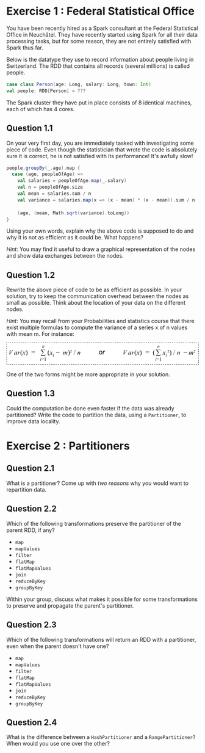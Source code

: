 # Exercise 1 : Federal Statistical Office

You have been recently hired as a Spark consultant at the Federal Statistical Office in Neuchâtel. They have recently started using Spark for all their data processing tasks, but for some reason, they are not entirely satisfied with Spark thus far.

Below is the datatype they use to record information about people living in Switzerland. The RDD that contains all records (several millions) is called people.

```scala
case class Person(age: Long, salary: Long, town: Int)
val people: RDD[Person] = ???
```

The Spark cluster they have put in place consists of 8 identical machines, each of which has 4 cores.

## Question 1.1

On your very first day, you are immediately tasked with investigating some piece of code. Even though the statistician that wrote the code is absolutely sure it is correct, he is not satisfied with its performance! It's awfully slow!

```scala
people.groupBy(_.age).map {
  case (age, peopleOfAge) =>
    val salaries = peopleOfAge.map(_.salary)
    val n = peopleOfAge.size
    val mean = salaries.sum / n
    val variance = salaries.map(x => (x - mean) * (x - mean)).sum / n

    (age, (mean, Math.sqrt(variance).toLong))
}
```

Using your own words, explain why the above code is supposed to do and why it is not as efficient as it could be. What happens?

*Hint*: You may find it useful to draw a graphical representation of the nodes and show data exchanges between the nodes.

## Question 1.2

Rewrite the above piece of code to be as efficient as possible. In your solution, try to keep the communication overhead between the nodes as small as possible. Think about the location of your data on the different nodes.

*Hint*: You may recall from your Probabilities and statistics course that there exist multiple formulas to compute the variance of a series x of n values with mean m. For instance:

![](images/8-1.png)

One of the two forms might be more appropriate in your solution.

## Question 1.3

Could the computation be done even faster if the data was already partitioned? Write the code to partition the data, using a `Partitioner`, to improve data locality.

# Exercise 2 : Partitioners

## Question 2.1

What is a partitioner? Come up with *two reasons* why you would want to repartition data.

## Question 2.2

Which of the following transformations preserve the partitioner of the parent RDD, if any?

- `map`
- `mapValues`
- `filter`
- `flatMap`
- `flatMapValues`
- `join`
- `reduceByKey`
- `groupByKey`

Within your group, discuss what makes it possible for some transformations to preserve and propagate the parent's partitioner.

## Question 2.3

Which of the following transformations will return an RDD with a partitioner, even when the parent doesn't have one?

- `map`
- `mapValues`
- `filter`
- `flatMap`
- `flatMapValues`
- `join`
- `reduceByKey`
- `groupByKey`

## Question 2.4

What is the difference between a `HashPartitioner` and a `RangePartitioner`? When would you use one over the other?
